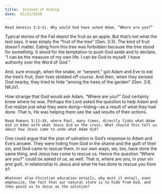 ```yaml
---
title:  Instead of Hiding
date:  01/11/2020
---
```


`Read Genesis 3:1–11. Why would God have asked Adam, “Where are you?”`

Typical stories of the Fall depict the fruit as an apple. But that’s not what the text says. It was simply the “fruit of the tree” (Gen. 3:3). The kind of fruit doesn’t matter. Eating from this tree was forbidden because the tree stood for something. It stood for the temptation to push God aside and to declare, “I can be the measure of my own life. I can be God to myself. I have authority over the Word of God.”

And, sure enough, when the snake, or “serpent,” got Adam and Eve to eat the tree’s fruit, their lives skidded off course. And then, when they sensed God nearby, they tried to hide “among the trees of the garden” (Gen. 3:8, NKJV).

How strange that God would ask Adam, “Where are you?” God certainly knew where he was. Perhaps the Lord asked the question to help Adam and Eve realize just what they were doing—hiding—as a result of what they had done. That is, He was helping them see the sad results of their actions.

`Read Romans 5:11–19, where Paul, many times, directly links what Adam did in Eden with what Jesus did on the cross. What should this tell us about how Jesus came to undo what Adam did?`

One could argue that the plan of salvation is God’s response to Adam and Eve’s answer. They were hiding from God in the shame and the guilt of their sin, and God came to rescue them. In our own ways, we, too, have done the same thing, and Jesus has come to rescue us. Hence the question “Where are you?” could be asked of us, as well. That is, where are you, in your sin and guilt, in relationship to Jesus and what He has done to rescue you from it?

`Whatever else Christian education entails, why must it entail, even emphasize, the fact that our natural state is to hide from God, and then point us to Jesus as the solution?`